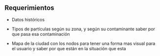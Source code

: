 ## Requerimientos 

- Datos históricos

- Tipos de partículas según su zona, y según su contaminante saber por que pasa esa contaminación 

- Mapa de la ciudad con los nodos para tener una forma mas visual para el usuario y saber por que están en la situación que esta